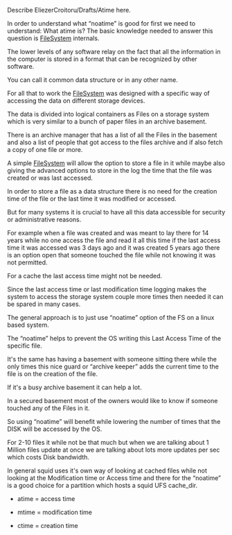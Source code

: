 Describe EliezerCroitoru/Drafts/Atime here.

In order to understand what “noatime” is good for first we need to
understand: What atime is? The basic knowledge needed to answer this
question is
[FileSystem](/FileSystem)
internals.

The lower levels of any software relay on the fact that all the
information in the computer is stored in a format that can be recognized
by other software.

You can call it common data structure or in any other name.

For all that to work the
[FileSystem](/FileSystem)
was designed with a specific way of accessing the data on different
storage devices.

The data is divided into logical containers as Files on a storage system
which is very similar to a bunch of paper files in an archive basement.

There is an archive manager that has a list of all the Files in the
basement and also a list of people that got access to the files archive
and if also fetch a copy of one file or more.

A simple
[FileSystem](/FileSystem)
will allow the option to store a file in it while maybe also giving the
advanced options to store in the log the time that the file was created
or was last accessed.

In order to store a file as a data structure there is no need for the
creation time of the file or the last time it was modified or accessed.

But for many systems it is crucial to have all this data accessible for
security or administrative reasons.

For example when a file was created and was meant to lay there for 14
years while no one access the file and read it all this time if the last
access time it was accessed was 3 days ago and it was created 5 years
ago there is an option open that someone touched the file while not
knowing it was not permitted.

For a cache the last access time might not be needed.

Since the last access time or last modification time logging makes the
system to access the storage system couple more times then needed it can
be spared in many cases.

The general approach is to just use “noatime” option of the FS on a
linux based system.

The “noatime” helps to prevent the OS writing this Last Access Time of
the specific file.

It's the same has having a basement with someone sitting there while the
only times this nice guard or “archive keeper” adds the current time to
the file is on the creation of the file.

If it's a busy archive basement it can help a lot.

In a secured basement most of the owners would like to know if someone
touched any of the Files in it.

So using “noatime” will benefit while lowering the number of times that
the DISK will be accessed by the OS.

For 2-10 files it while not be that much but when we are talking about 1
Million files update at once we are talking about lots more updates per
sec which costs Disk bandwidth.

In general squid uses it's own way of looking at cached files while not
looking at the Modification time or Access time and there for the
“noatime” is a good choice for a partition which hosts a squid UFS
cache_dir.

  - atime = access time

  - mtime = modification time

  - ctime = creation time
